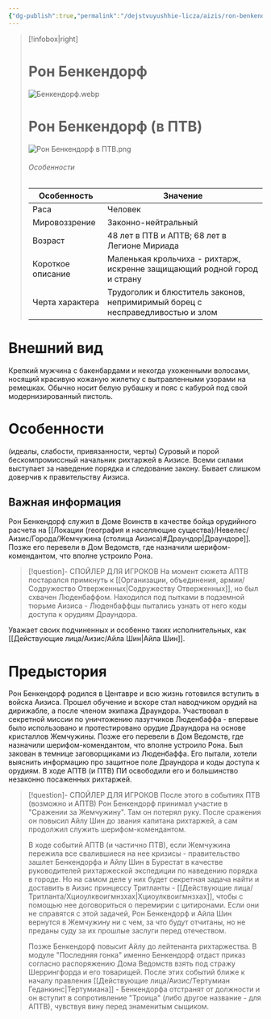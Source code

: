 ```yaml
---
{"dg-publish":true,"permalink":"/dejstvuyushhie-licza/aizis/ron-benkendorf/","dgPassFrontmatter":true}
---
```


> [!infobox|right]
> # Рон Бенкендорф
> ![Бенкендорф.webp](/img/user/%D0%98%D0%B7%D0%BE%D0%B1%D1%80%D0%B0%D0%B6%D0%B5%D0%BD%D0%B8%D1%8F/%D0%91%D0%B5%D0%BD%D0%BA%D0%B5%D0%BD%D0%B4%D0%BE%D1%80%D1%84.webp)
> # Рон Бенкендорф (в ПТВ)
> ![Рон Бенкендорф в ПТВ.png](/img/user/%D0%A0%D0%BE%D0%BD%20%D0%91%D0%B5%D0%BD%D0%BA%D0%B5%D0%BD%D0%B4%D0%BE%D1%80%D1%84%20%D0%B2%20%D0%9F%D0%A2%D0%92.png)
> ###### Особенности
> | Особенность | Значение |
> | ---- | ---- |
> | Раса | Человек|
> | Мировоззрение | Законно-нейтральный |
> | Возраст | 48 лет в ПТВ и АПТВ; 68 лет в Легионе Мириада |
> | Короткое описание |Маленькая крольчиха - рихтарж, искренне защищающий родной город и страну|
> | Черта характера |Трудоголик и блюститель законов, непримиримый борец с несправедливостью и злом|

# Внешний вид
Крепкий мужчина с бакенбардами и некогда ухоженными волосами, носящий красивую кожаную жилетку с вытравленными узорами на ремешках. Обычно носит белую рубашку и пояс с кабурой под свой модернизированный пистоль.

# Особенности
(идеалы, слабости, привязанности, черты)
Суровый и порой бескомпромиссный начальник рихтаржей в Аизисе.
Всеми силами выступает за наведение порядка и следование закону.
Бывает слишком доверчив к правительству Аизиса.

## Важная информация
Рон Бенкендорф служил в Доме Воинств в качестве бойца орудийного расчета на [[Локации (география и населяющие существа)/Невелес/Аизис/Города/Жемчужина (столица Аизиса)#Драундор\|Драундоре]]. Позже его перевели в Дом Ведомств, где назначили шерифом-комендантом, что вполне устроило Рона.
> [!question]- СПОЙЛЕР ДЛЯ ИГРОКОВ
> На момент сюжета АПТВ постарался примкнуть к [[Организации, объединения, армии/Содружество Отверженных\|Содружеству Отверженных]], но был схвачен Люденбаффом. Находился под пытками в подземной тюрьме Аизиса - Люденбаффцы пытались узнать от него коды доступа к орудиям Драундора.

Уважает своих подчиненных и особенно таких исполнительных, как [[Действующие лица/Аизис/Айла Шин\|Айла Шин]].
# Предыстория
Рон Бенкендорф родился в Центавре и всю жизнь готовился вступить в войска Аизиса.
Прошел обучение и вскоре стал наводчиком орудий на дирижабле, а после членом экипажа Драундора. Участвовал в секретной миссии по уничтожению лазутчиков Люденбаффа - впервые было использовано и протестировано орудие Драундора на основе кристаллов Жемчужины.
Позже его перевели в Дом Ведомств, где назначили шерифом-комендантом, что вполне устроило Рона.
Был закован в темнице заговорщиками из Люденбаффа. Его пытали, хотели выяснить информацию про защитное поле Драундора и коды доступа к орудиям. В ходе АПТВ (и ПТВ) ПИ освободили его и большинство незаконно посаженных рихтаржей.
> [!question]- СПОЙЛЕР ДЛЯ ИГРОКОВ
> После этого в событиях ПТВ (возможно и АПТВ) Рон Бенкендорф принимал участие в "Сражении за Жемчужину". Там он потерял руку. После сражения он повысил Айлу Шин до звания капитана рихтаржей, а сам продолжил служить шерифом-комендантом.
> 
> В ходе событий АПТВ (и частично ПТВ), если Жемчужина пережила все свалившиеся на нее кризисы - правительство зашлет Бенкендорфа и Айлу Шин в Бурестат в качестве руководителей рихтаржеской экспедиции по наведению порядка в городе. Но на самом деле у них будет секретная задача найти и доставить в Аизис принцессу Тритланты - [[Действующие лица/Тритланта/Хциоулквоигмнзхах\|Хциоулквоигмнзхах]], чтобы с помощью нее договориться о перемирии с цитиронами. Если они не справятся с этой задачей, Рон Бенкендорф и Айла Шин вернутся в Жемчужину ни с чем, за что будут отчитаны, но не преданы суду за их прошлые заслуги перед отечеством.
> 
> Позже Бенкендорф повысит Айлу до лейтенанта рихтаржества. В модуле "Последняя гонка" именно Бенкендорф отдаст приказ согласно распоряжению Дома Ведомств взять под стражу Шеррингфорда и его товарищей. 
> После этих событий ближе к началу правления [[Действующие лица/Аизис/Тертумиан Геданкинс\|Тертумиана]] - Бенкендорфа отстранят от должности и он вступит в сопротивление "Троица" (либо другое название - для АПТВ), чувствуя вину перед знаменитым сыщиком.